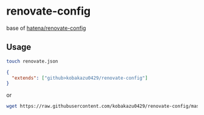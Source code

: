 # renovate-config

base of [hatena/renovate-config](https://github.com/hatena/renovate-config)

## Usage

```bash
touch renovate.json
```

```json
{
  "extends": ["github>kobakazu0429/renovate-config"]
}
```

or

```bash
wget https://raw.githubusercontent.com/kobakazu0429/renovate-config/master/template.json -O renovate.json
```
